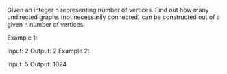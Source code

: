 Given an integer n representing number of vertices. Find out how many undirected graphs (not necessarily connected) can be constructed out of a given n number of vertices.

Example 1:

Input: 2
Output: 2
Example 2:

Input: 5
Output: 1024
